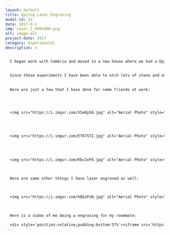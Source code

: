 ```yaml
---
layout: default
title: Epilog Laser Engraving
modal-id: 13
date: 2017-8-1
img: Laser_1_900x600.png
alt: image-alt
project-date: 2017
category: Experimental
description: >


  I began work with Cambria and moved to a new house where we had a Epilog Legend series 45watt laser cutter and engraver. For a while I was curious if the laser would etch and cut different materials, so I thought I would give it a try with some Cambria Quartz from work. I took a few samples home and began to experiment with it. At first I used painters tape since I read that usign it would produce sharper images and I found that I need really wide painters tape to do large objects, and the tape would catch fire sometimes. I also realized that overlapping tape would sometimes leak paint when I would paint the images I engraved with just regular model paint. Next I moved on to vinyl, like the stuff used in scrap booking. This worked phenomenally since I could buy large rolls of it and it would cover a large area and easy to remove without any fires.
  
  
  Since these experiments I have been able to etch lots of stone and other materials and add color to the engravings as well.
  
  
  Here are just a few that I have done for some friends at work:



  
  <img src="https://i.imgur.com/X5eKpSA.jpg" alt="Aerial Photo" style="width: 80%;"/>
  
  
  
    
  <img src="https://i.imgur.com/ET6T5TZ.jpg" alt="Aerial Photo" style="width: 80%;"/>
  
  
  
    
  <img src="https://i.imgur.com/Kbc3xF0.jpg" alt="Aerial Photo" style="width: 80%;"/>
  
  
  
  Here are some other things I have laser engraved as well:


  
  <img src="https://i.imgur.com/kQGzPsN.jpg" alt="Aerial Photo" style="width: 80%;"/>
  
  
    
  Here is a video of me doing a engraving for my roommate:

  <div style='position:relative;padding-bottom:57%'><iframe src='https://media.giphy.com/media/cUIsGp0itEIn0XnrTs/giphy.gif' frameborder='0' scrolling='no' width='100%' height='100%' style='position:center;top:0;left:0;' allowfullscreen></iframe></div>
---
```

